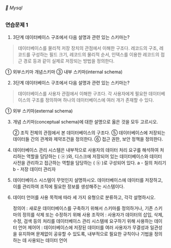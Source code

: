 ###### :cactus:  Mysql

### 연습문제 1   
1. 3단계 데이터베이스 구조에서 다음 설명과 관련 있는 스키마는?  
> 데이터베이스를 물리적 저장 장치의 관점에서 이해한 구조다. 레코드의 구조, 레코드를 구성하는 필드 크기, 레코드의 물리적 순서, 인덱스를 이용한 레코드의 접근 경로 등과 같이 실제로 저장되는 방법을 정의한다.

 ① 외부스키마
 개념스키마
③ 내부 스키마(internal schema)

2.  3단계 데이터베이스 구조에서 다음 설명과 관련 있는 스키마는?    
> 데이터베이스를 사용자 관점에서 이해한 구조다. 각 사용자에게 필요한 데이터베이스의 구조를 정의하며 하나의 데이터베이스에 여러 개가 존재할 수 있다.

 ① 외부 스키마(external schema)



3. 개념 스키마(conceptual schema)에 대한 설명으로 옳은 것을 모두 고르시오.

    ② 조직 전체의 관점에서 본 데이터베이스의 구조다.
    ⑤ 데이터베이스에 저장되는 데이터들 간의 관계와 제약조건을 정의한다.
    ⑥ 접근 권한, 보안 정책을 정의한다.  


4. 데이터베이스 관리 시스템은 내부적으로 사용자의 데이터 처리 요구를 해석하여 처리하는 역할을 담당하는 ( ⓐ )와, 디스크에 저장되어 있는 데이터베이스와 데이터 사전을 관리하고 접근하는 역할을 담당하는 ( ⓑ )로 구성되어 있다.
    a - 질의 처리기
    b - 저장 데이터 관리자


5. 데이터베이스 시스템이 무엇인지 설명하시오.
 데이터베이스에 데이터를 저장하고, 이를 관리하여 조직에 필요한 정보를 생성해주는 시스템이다.

 
6. 데이터 언어를 사용 목적에 따라 세 가지 유형으로 분류하고, 각각 설명하시오.

    정의어 : 새로운 데이터베이스를 구축하기 위해서 스키마를 정의하거나, 기존 스키마의 정의를 삭제 또는 수정하기 위해 사용
    조작어 : 사용자가 데이터의 삽입, 삭제, 수정, 검색 등의 처리를 데이터베이스 관리 시스템에 요구하기 위해 사용하는 데이터 언어
    제어어 : 데이터베이스에 저장된 데이터를 여러 사용자가 무결성과 일관성을 유지하며 문제없이 공유할 수 있도록, 내부적으로 필요한 규칙이나 기법을 정의하는 데 사용되는 데이터 언어


